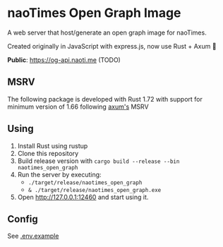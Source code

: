 # naoTimes Open Graph Image

A web server that host/generate an open graph image for naoTimes.

Created originally in JavaScript with express.js, now use Rust + Axum 🚀

**Public**: https://og-api.naoti.me (TODO)

## MSRV
The following package is developed with Rust 1.72 with support for minimum version of 1.66 following [axum's](https://github.com/tokio-rs/axum) MSRV

## Using
1. Install Rust using rustup
2. Clone this repository
3. Build release version with `cargo build --release --bin naotimes_open_graph`
4. Run the server by executing:
   - `./target/release/naotimes_open_graph`
   - `& ./target/release/naotimes_open_graph.exe`
5. Open http://127.0.0.1:12460 and start using it.

## Config
See [.env.example](.env.example)